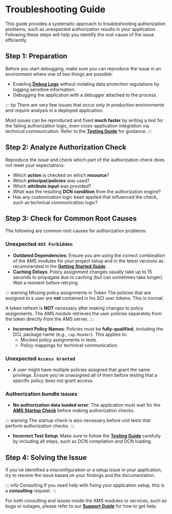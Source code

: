 # Troubleshooting Guide

This guide provides a systematic approach to troubleshooting authorization problems, such as unexpected authorization results in your application. Following these steps will help you identify the root cause of the issue efficiently.

## Step 1: Preparation

Before you start debugging, make sure you can reproduce the issue in an environment where one of two things are possible:
- Enabling **[Debug Logs](/concepts/Logging#debug-logging)** without violating data protection regulations by logging sensitive information.
- Debugging the application with a debugger attached to the process.

::: tip
There are very few issues that occur only in production environments and require analysis in a deployed application.

Most issues can be reproduced and fixed **much faster** by writing a test for the failing authorization logic, even cross-application integration via technical communication.
Refer to the **[Testing Guide](/concepts/Testing)** for guidance.
:::

## Step 2: Analyze Authorization Check

Reproduce the issue and check which part of the authorization check does not meet your expectations:

- Which **action** is checked on which **resource**?
- Which **principal**/**policies** was used?
- Which **attribute input** was provided?
- What was the resulting **DCN condition** from the authorization engine?
- Has any customization logic been applied that influenced the check, such as technical communication logic?

## Step 3: Check for Common Root Causes

The following are common root causes for authorization problems:

### Unexpected `403 Forbidden`

- **Outdated Dependencies**: Ensure you are using the correct combination of the AMS modules for your project setup and in the latest versions as recommended in the **[Getting Started Guide](/concepts/GettingStarted.md)**.
- **Caching Delays**: Policy assignment changes usually take up to 15 seconds to propagate due to caching (but can sometimes take longer). Wait a moment before retrying.

::: warning Missing policy assignments in Token
The policies that are assigned to a user are **not** contained in his SCI user tokens. This is normal.

A token refresh is **NOT** necessary after making changes to policy assignments. The AMS module retrieves the user policies separately from the token directly from the AMS server.
:::

- **Incorrect Policy Names**: Policies must be **fully-qualified**, including the DCL package name (e.g., `cap.Reader`). This applies to:
   -   Mocked policy assignments in tests.
   -   Policy mappings for technical communication.

### Unexpected `Access Granted`

- A user might have multiple policies assigned that grant the same privilege. Ensure you've unassigned all of them before testing that a specific policy does not grant access.

### Authorization bundle issues

- **No authorization data loaded error**: The application must wait for the **[AMS Startup Check](/concepts/StartupCheck)** before making authorization checks.

::: warning
The startup check is also necessary before unit tests that perform authorization checks.
:::

- **Incorrect Test Setup**: Make sure to follow the **[Testing Guide](/concepts/Testing.md)** carefully by including all steps, such as DCN compilation and DCN loading.

## Step 4: Solving the Issue

If you've identified a misconfiguration or a setup issue in your application, try to resolve the issue based on your findings and the documentation.

::: info Consulting
If you need help with fixing your application setup, this is a **consulting** request.
:::

For both consulting and issues inside the AMS modules or services, such as bugs or outages, please refer to our **[Support Guide](/Support)** for how to get help.
